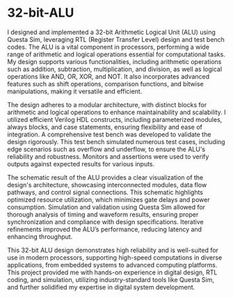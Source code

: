 # 32-bit-ALU
I designed and implemented a 32-bit Arithmetic Logical Unit (ALU) using Questa Sim, leveraging RTL (Register Transfer Level) design and test bench codes. The ALU is a vital component in processors, performing a wide range of arithmetic and logical operations essential for computational tasks. My design supports various functionalities, including arithmetic operations such as addition, subtraction, multiplication, and division, as well as logical operations like AND, OR, XOR, and NOT. It also incorporates advanced features such as shift operations, comparison functions, and bitwise manipulations, making it versatile and efficient.

The design adheres to a modular architecture, with distinct blocks for arithmetic and logical operations to enhance maintainability and scalability. I utilized efficient Verilog HDL constructs, including parameterized modules, always blocks, and case statements, ensuring flexibility and ease of integration. A comprehensive test bench was developed to validate the design rigorously. This test bench simulated numerous test cases, including edge scenarios such as overflow and underflow, to ensure the ALU's reliability and robustness. Monitors and assertions were used to verify outputs against expected results for various inputs.

The schematic result of the ALU provides a clear visualization of the design's architecture, showcasing interconnected modules, data flow pathways, and control signal connections. This schematic highlights optimized resource utilization, which minimizes gate delays and power consumption. Simulation and validation using Questa Sim allowed for thorough analysis of timing and waveform results, ensuring proper synchronization and compliance with design specifications. Iterative refinements improved the ALU’s performance, reducing latency and enhancing throughput.

This 32-bit ALU design demonstrates high reliability and is well-suited for use in modern processors, supporting high-speed computations in diverse applications, from embedded systems to advanced computing platforms. This project provided me with hands-on experience in digital design, RTL coding, and simulation, utilizing industry-standard tools like Questa Sim, and further solidified my expertise in digital system development.
